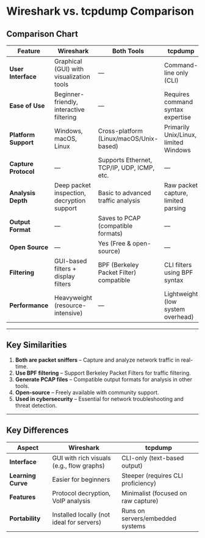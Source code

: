 # **Wireshark vs. tcpdump Comparison**

## **Comparison Chart**

| Feature                    | Wireshark                                  | Both Tools                                 | tcpdump                               |
| -------------------------- | ------------------------------------------ | ------------------------------------------ | ------------------------------------- |
| **User Interface**   | Graphical (GUI) with visualization tools   | —                                         | Command-line only (CLI)               |
| **Ease of Use**      | Beginner-friendly, interactive filtering   | —                                         | Requires command syntax expertise     |
| **Platform Support** | Windows, macOS, Linux                      | Cross-platform (Linux/macOS/Unix-based)    | Primarily Unix/Linux, limited Windows |
| **Capture Protocol** | —                                         | Supports Ethernet, TCP/IP, UDP, ICMP, etc. | —                                    |
| **Analysis Depth**   | Deep packet inspection, decryption support | Basic to advanced traffic analysis         | Raw packet capture, limited parsing   |
| **Output Format**    | —                                         | Saves to PCAP (compatible formats)         | —                                    |
| **Open Source**      | —                                         | Yes (Free & open-source)                   | —                                    |
| **Filtering**        | GUI-based filters + display filters        | BPF (Berkeley Packet Filter) compatible    | CLI filters using BPF syntax          |
| **Performance**      | Heavyweight (resource-intensive)           | —                                         | Lightweight (low system overhead)     |

---

## **Key Similarities**

1. **Both are packet sniffers** – Capture and analyze network traffic in real-time.
2. **Use BPF filtering** – Support Berkeley Packet Filters for traffic filtering.
3. **Generate PCAP files** – Compatible output formats for analysis in other tools.
4. **Open-source** – Freely available with community support.
5. **Used in cybersecurity** – Essential for network troubleshooting and threat detection.

---

## **Key Differences**

| **Aspect**         | **Wireshark**                       | **tcpdump**                   |
| ------------------------ | ----------------------------------------- | ----------------------------------- |
| **Interface**      | GUI with rich visuals (e.g., flow graphs) | CLI-only (text-based output)        |
| **Learning Curve** | Easier for beginners                      | Steeper (requires CLI proficiency)  |
| **Features**       | Protocol decryption, VoIP analysis        | Minimalist (focused on raw capture) |
| **Portability**    | Installed locally (not ideal for servers) | Runs on servers/embedded systems    |
